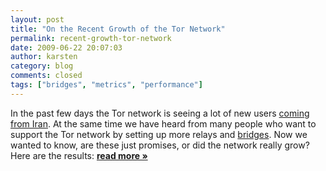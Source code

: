 ```yaml
---
layout: post
title: "On the Recent Growth of the Tor Network"
permalink: recent-growth-tor-network
date: 2009-06-22 20:07:03
author: karsten
category: blog
comments: closed
tags: ["bridges", "metrics", "performance"]
---
```


In the past few days the Tor network is seeing a lot of new users [coming from Iran](https://blog.torproject.org/blog/measuring-tor-and-iran). At the same time we have heard from many people who want to support the Tor network by setting up more relays and [bridges](https://www.torproject.org/bridges). Now we wanted to know, are these just promises, or did the network really grow? Here are the results: [**read more »**](https://blog.torproject.org/blog/recent-growth-tor-network)
